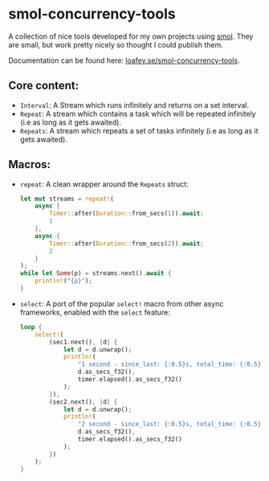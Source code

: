 # smol-concurrency-tools
A collection of nice tools developed for my own projects using [smol](https://github.com/smol-rs/smol).
They are small, but work pretty nicely so thought I could publish them.

Documentation can be found here: [loafey.se/smol-concurrency-tools](https://loafey.se/smol-concurrency-tools).

## Core content:
- `Interval`: A Stream which runs infinitely and returns on a set interval.
- `Repeat`: A stream which contains a task which will be repeated infinitely (i.e as long as it gets awaited).
- `Repeats`: A stream which repeats a set of tasks infinitely (i.e as long as it gets awaited).

## Macros: 
- `repeat`: A clean wrapper around the `Repeats` struct:
    ```rs
    let mut streams = repeat!(
        async {
            Timer::after(Duration::from_secs(1)).await;
            1
        },
        async {
            Timer::after(Duration::from_secs(2)).await;
            2
        }
    );
    while let Some(p) = streams.next().await {
        println!("{p}");
    }
    ```
- `select`: A port of the popular `select!` macro from other async frameworks, enabled with the `select` feature:
    ```rs
    loop {
        select!(
            (sec1.next(), |d| {
                let d = d.unwrap();
                println!(
                    "1 second - since_last: {:0.5}s, total_time: {:0.5}s",
                    d.as_secs_f32(),
                    timer.elapsed().as_secs_f32()
                );
            }),
            (sec2.next(), |d| {
                let d = d.unwrap();
                println!(
                    "2 second - since_last: {:0.5}s, total_time: {:0.5}s",
                    d.as_secs_f32(),
                    timer.elapsed().as_secs_f32()
                );
            })
        );
    }
    ```

